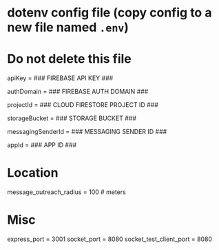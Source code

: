 # dotenv config file (copy config to a new file named `.env`)
# **Do not delete this file**

apiKey = ### FIREBASE API KEY ###

authDomain = ### FIREBASE AUTH DOMAIN ###

projectId = ### CLOUD FIRESTORE PROJECT ID ###

storageBucket = ### STORAGE BUCKET ###

messagingSenderId = ### MESSAGING SENDER ID ###

appId = ### APP ID ###

# Location
message_outreach_radius = 100 # meters

# Misc
express_port = 3001
socket_port = 8080
socket_test_client_port = 8080

